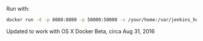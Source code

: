 Run with:
```sh
docker run -d -p 8080:8080 -p 50000:50000 -v /your/home:/var/jenkins_home -v /var/lib/docker.sock:/var/lib/docker.sock yourjenkins
```

Updated to work with OS X Docker Beta, circa Aug 31, 2016
